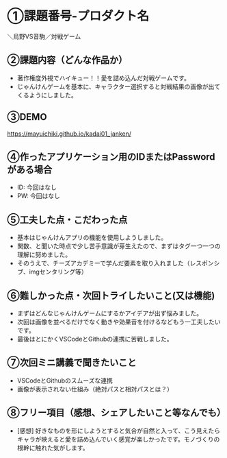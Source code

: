 # ①課題番号-プロダクト名

＼烏野VS音駒／対戦ゲーム

## ②課題内容（どんな作品か）

- 著作権度外視でハイキュー！！愛を詰め込んだ対戦ゲームです。
- じゃんけんゲームを基本に、キャラクター選択すると対戦結果の画像が出てくるようにしました。

## ③DEMO

https://mayuichiki.github.io/kadai01_janken/

## ④作ったアプリケーション用のIDまたはPasswordがある場合

- ID: 今回はなし
- PW: 今回はなし

## ⑤工夫した点・こだわった点

- 基本はじゃんけんアプリの機能を使用しようしました。
- 関数、と聞いた時点で少し苦手意識が芽生えたので、まずはタグ一つ一つの理解に努めました。
- そのうえで、チーズアカデミーで学んだ要素を取り入れました（レスポンシブ、imgセンタリング等）

## ⑥難しかった点・次回トライしたいこと(又は機能)

- まずはどんなじゃんけんゲームにするかアイデアが出ず悩みました。
- 次回は画像を並べるだけでなく動きや効果音を付けるなどもう一工夫したいです。
- 最後はとにかくVSCodeとGithubの連携に苦戦しました。

## ⑦次回ミニ講義で聞きたいこと

- VSCodeとGithubのスムーズな連携
- 画像が表示されない仕組み（絶対パスと相対パスとは？）

## ⑧フリー項目（感想、シェアしたいこと等なんでも）

- [感想]
好きなものを形にしようとすると気合が自然と入って、こう見えたらキャラが映えると愛を詰め込んでいく感覚が楽しかったです。モノづくりの根幹に触れた気がします。
